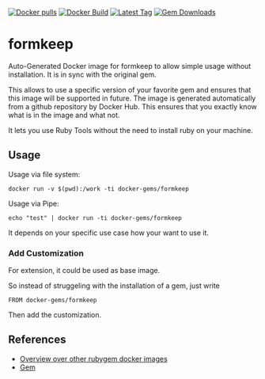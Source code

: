 [![Docker pulls](https://img.shields.io/docker/pulls/rubygem/formkeep.svg)](https://hub.docker.com/r/rubygem/formkeep/)
[![Docker Build](https://img.shields.io/docker/automated/rubygem/formkeep.svg)](https://hub.docker.com/r/rubygem/formkeep/)
[![Latest Tag](https://img.shields.io/github/tag/docker-rubygem/formkeep.svg)](https://hub.docker.com/r/rubygem/formkeep/)
[![Gem Downloads](https://img.shields.io/gem/dt/formkeep.svg)](https://rubygems.org/gems/formkeep/)
# formkeep

Auto-Generated Docker image for formkeep to allow simple usage without installation.
It is in sync with the original gem.

This allows to use a specific version of your favorite gem and ensures that this image will be supported in future.
The image is generated automatically from a github repository by Docker Hub.
This ensures that you exactly know what is in the image and what not.

It lets you use Ruby Tools without the need to install ruby on your machine.

## Usage

Usage via file system:

`docker run -v $(pwd):/work -ti docker-gems/formkeep`

Usage via Pipe:

`echo "test" | docker run -ti docker-gems/formkeep`

It depends on your specific use case how your want to use it.

### Add Customization

For extension, it could be used as base image.

So instead of struggeling with the installation of a gem, just write

`FROM docker-gems/formkeep`

Then add the customization.

## References

 - [Overview over other rubygem docker images](https://github.com/thinkbot/docker-rubygem)
 - [Gem](https://rubygems.org/gems/formkeep/)
